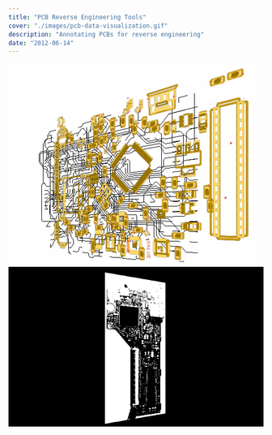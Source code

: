 ```yaml
---
title: "PCB Reverse Engineering Tools"
cover: "./images/pcb-data-visualization.gif"
description: "Annotating PCBs for reverse engineering"
date: "2012-06-14"
---
```


<!-- FIXME when was this? -->

![](images/pcb-data-visualization.gif)
![](images/pcb-reverse-engineering-tool.gif)
